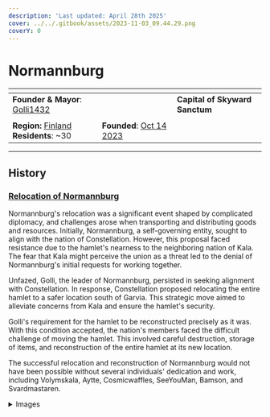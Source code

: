 ```yaml
---
description: 'Last updated: April 28th 2025'
cover: ../../.gitbook/assets/2023-11-03_09.44.29.png
coverY: 0
---
```


# Normannburg

<table data-view="cards"><thead><tr><th></th><th></th><th></th></tr></thead><tbody><tr><td><strong>Founder &#x26; Mayor</strong>: <a href="../players/golli1432.md">Golli1432</a></td><td></td><td><strong>Capital of Skyward Sanctum</strong></td></tr><tr><td><img src="../../.gitbook/assets/armoria_2024-05-11-21-41-01 (1).png" alt="" data-size="original"></td><td></td><td></td></tr><tr><td><strong>Region:</strong> <a href="archived-towns/finland-region/">Finland</a><br><strong>Residents</strong>: ~30</td><td><strong>Founded</strong>: <a href="../../server-dates/october-23.md#oct-14th">Oct 14 2023</a></td><td></td></tr></tbody></table>

***

## History

### [**Relocation of Normannburg**](https://github.com/SwineFeather/book/blob/main/the-world/civilization/towns/finland-region/province-of-garvia/broken-reference/README.md)

Normannburg's relocation was a significant event shaped by complicated diplomacy, and challenges arose when transporting and distributing goods and resources. Initially, Normannburg, a self-governing entity, sought to align with the nation of Constellation. However, this proposal faced resistance due to the hamlet's nearness to the neighboring nation of Kala. The fear that Kala might perceive the union as a threat led to the denial of Normannburg's initial requests for working together.

Unfazed, Golli, the leader of Normannburg, persisted in seeking alignment with Constellation. In response, Constellation proposed relocating the entire hamlet to a safer location south of Garvia. This strategic move aimed to alleviate concerns from Kala and ensure the hamlet's security.

Golli's requirement for the hamlet to be reconstructed precisely as it was. With this condition accepted, the nation's members faced the difficult challenge of moving the hamlet. This involved careful destruction, storage of items, and reconstruction of the entire hamlet at its new location.

The successful relocation and reconstruction of Normannburg would not have been possible without several individuals' dedication and work, including Volymskala, Aytte, Cosmicwaffles, SeeYouMan, Bamson, and Svardmastaren.

<details>

<summary>Images</summary>

<img src="../../.gitbook/assets/2023-11-03_09.46.13.png" alt="" data-size="original"><img src="../../.gitbook/assets/2023-11-03_09.46.24.png" alt="" data-size="original">

<img src="../../.gitbook/assets/2023-11-03_09.50.37.png" alt="" data-size="original"><img src="../../.gitbook/assets/2023-11-03_09.45.46.png" alt="" data-size="original">

</details>
